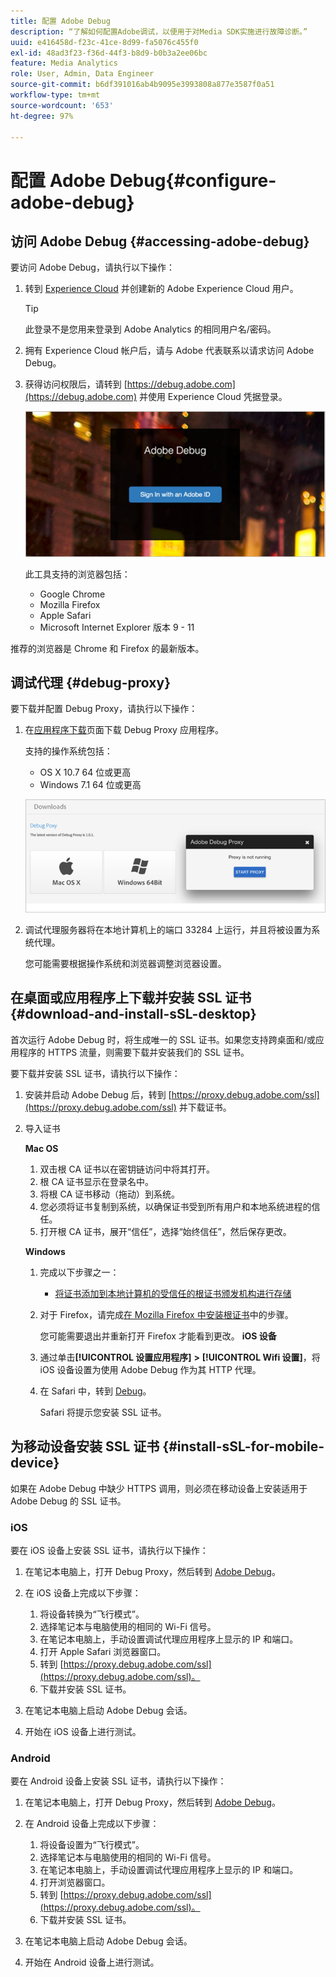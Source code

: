 ```yaml
---
title: 配置 Adobe Debug
description: “了解如何配置Adobe调试，以便用于对Media SDK实施进行故障诊断。”
uuid: e416458d-f23c-41ce-8d99-fa5076c455f0
exl-id: 48ad3f23-f36d-44f3-b8d9-b0b3a2ee06bc
feature: Media Analytics
role: User, Admin, Data Engineer
source-git-commit: b6df391016ab4b9095e3993808a877e3587f0a51
workflow-type: tm+mt
source-wordcount: '653'
ht-degree: 97%

---
```


# 配置 Adobe Debug{#configure-adobe-debug}

## 访问 Adobe Debug {#accessing-adobe-debug}

要访问 Adobe Debug，请执行以下操作：

1. 转到 [Experience Cloud](https://www.marketing.adobe.com) 并创建新的 Adobe Experience Cloud 用户。

   >[!TIP]
   >
   >此登录不是您用来登录到 Adobe Analytics 的相同用户名/密码。

1. 拥有 Experience Cloud 帐户后，请与 Adobe 代表联系以请求访问 Adobe Debug。
1. 获得访问权限后，请转到 [https://debug.adobe.com](https://debug.adobe.com) 并使用 Experience Cloud 凭据登录。

   ![](assets/adobe-debug-login.png)

   此工具支持的浏览器包括：
   * Google Chrome
   * Mozilla Firefox
   * Apple Safari
   * Microsoft Internet Explorer 版本 9 - 11

推荐的浏览器是 Chrome 和 Firefox 的最新版本。

## 调试代理 {#debug-proxy}

要下载并配置 Debug Proxy，请执行以下操作：

1. 在[应用程序下载](https://debug.adobe.com/#/downloads)页面下载 Debug Proxy 应用程序。

   支持的操作系统包括：
   * OS X 10.7 64 位或更高
   * Windows 7.1 64 位或更高

   ![](assets/debug-proxy-app.png)

1. 调试代理服务器将在本地计算机上的端口 33284 上运行，并且将被设置为系统代理。

   您可能需要根据操作系统和浏览器调整浏览器设置。

## 在桌面或应用程序上下载并安装 SSL 证书 {#download-and-install-sSL-desktop}

首次运行 Adobe Debug 时，将生成唯一的 SSL 证书。如果您支持跨桌面和/或应用程序的 HTTPS 流量，则需要下载并安装我们的 SSL 证书。

要下载并安装 SSL 证书，请执行以下操作：

1. 安装并启动 Adobe Debug 后，转到 [https://proxy.debug.adobe.com/ssl](https://proxy.debug.adobe.com/ssl) 并下载证书。
1. 导入证书

   **Mac OS**
   1. 双击根 CA 证书以在密钥链访问中将其打开。
   1. 根 CA 证书显示在登录名中。
   1. 将根 CA 证书移动（拖动）到系统。
   1. 您必须将证书复制到系统，以确保证书受到所有用户和本地系统进程的信任。
   1. 打开根 CA 证书，展开“信任”，选择“始终信任”，然后保存更改。

   **Windows**
   1. 完成以下步骤之一：

      * [将证书添加到本地计算机的受信任的根证书颁发机构进行存储](https://technet.microsoft.com/zh-cn/library/cc754841.aspx#BKMK_addlocal)
   1. 对于 Firefox，请完成[在 Mozilla Firefox 中安装根证书](https://wiki.wmtransfer.com/projects/webmoney/wiki/Installing_root_certificate_in_Mozilla_Firefox)中的步骤。

      您可能需要退出并重新打开 Firefox 才能看到更改。
   **iOS 设备**
   1. 通过单击&#x200B;**[!UICONTROL 设置应用程序]** **>** **[!UICONTROL Wifi 设置]**，将 iOS 设备设置为使用 Adobe Debug 作为其 HTTP 代理。

   1. 在 Safari 中，转到 [Debug](https://proxy.debug.adobe.com/ssl)。

      Safari 将提示您安装 SSL 证书。




## 为移动设备安装 SSL 证书 {#install-sSL-for-mobile-device}

如果在 Adobe Debug 中缺少 HTTPS 调用，则必须在移动设备上安装适用于 Adobe Debug 的 SSL 证书。

### iOS

要在 iOS 设备上安装 SSL 证书，请执行以下操作：

1. 在笔记本电脑上，打开 Debug Proxy，然后转到 [Adobe Debug](https://debug.adobe.com)。
1. 在 iOS 设备上完成以下步骤：
   1. 将设备转换为“飞行模式”。
   1. 选择笔记本与电脑使用的相同的 Wi-Fi 信号。
   1. 在笔记本电脑上，手动设置调试代理应用程序上显示的 IP 和端口。
   1. 打开 Apple Safari 浏览器窗口。
   1. 转到 [https://proxy.debug.adobe.com/ssl](https://proxy.debug.adobe.com/ssl)。
   1. 下载并安装 SSL 证书。

1. 在笔记本电脑上启动 Adobe Debug 会话。
1. 开始在 iOS 设备上进行测试。

### Android

要在 Android 设备上安装 SSL 证书，请执行以下操作：

1. 在笔记本电脑上，打开 Debug Proxy，然后转到 [Adobe Debug](https://debug.adobe.com)。
1. 在 Android 设备上完成以下步骤：
   1. 将设备设置为“飞行模式”。
   1. 选择笔记本与电脑使用的相同的 Wi-Fi 信号。
   1. 在笔记本电脑上，手动设置调试代理应用程序上显示的 IP 和端口。
   1. 打开浏览器窗口。
   1. 转到 [https://proxy.debug.adobe.com/ssl](https://proxy.debug.adobe.com/ssl)。
   1. 下载并安装 SSL 证书。

1. 在笔记本电脑上启动 Adobe Debug 会话。
1. 开始在 Android 设备上进行测试。
